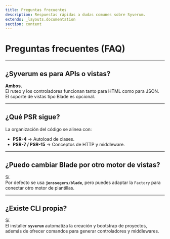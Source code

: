 ```yaml
---
title: Preguntas frecuentes
description: Respuestas rápidas a dudas comunes sobre Syverum.
extends: _layouts.documentation
section: content
---
```


# Preguntas frecuentes (FAQ)

---

## ¿Syverum es para APIs o vistas?

**Ambos.**  
El ruteo y los controladores funcionan tanto para HTML como para JSON.  
El soporte de vistas tipo Blade es opcional.

---

## ¿Qué PSR sigue?

La organización del código se alinea con:

- **PSR-4** → Autoload de clases.  
- **PSR-7 / PSR-15** → Conceptos de HTTP y middleware.

---

## ¿Puedo cambiar Blade por otro motor de vistas?

Sí.  
Por defecto se usa **`jenssegers/blade`**, pero puedes adaptar la `Factory` para conectar otro motor de plantillas.

---

## ¿Existe CLI propia?

Sí.  
El installer **`syverum`** automatiza la creación y bootstrap de proyectos, además de ofrecer comandos para generar controladores y middlewares.
